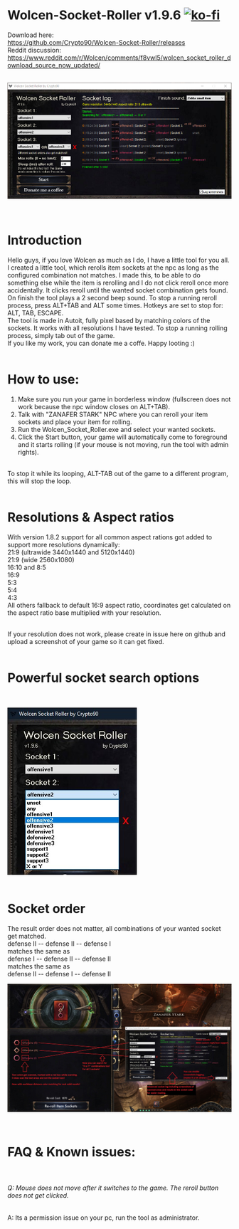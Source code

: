 # Wolcen-Socket-Roller v1.9.6 [![ko-fi](https://www.ko-fi.com/img/githubbutton_sm.svg)](https://ko-fi.com/K3K314GUP)
Download here:
<br/>
https://github.com/Crypto90/Wolcen-Socket-Roller/releases
<br/>
Reddit discussion:
<br/>
https://www.reddit.com/r/Wolcen/comments/f8vwl5/wolcen_socket_roller_download_source_now_updated/
<br/>
<br/>

![Image of Yaktocat](https://raw.githubusercontent.com/Crypto90/Wolcen-Socket-Roller/master/Screenshots/screenshot_1.9.6.png)
<br/>
<br/>
<br/>
# Introduction
Hello guys, if you love Wolcen as much as I do, I have a little tool for you all.
<br/>
I created a little tool, which rerolls item sockets at the npc as long as the configured combination not matches. I made this, to be able to do something else while the item is rerolling and I do not click reroll once more accidentally. It clicks reroll until the wanted socket combination gets found. On finish the tool plays a 2 second beep sound.
To stop a running reroll process, press ALT+TAB and ALT some times. Hotkeys are set to stop for: ALT, TAB, ESCAPE.
<br/>
The tool is made in Autoit, fully pixel based by matching colors of the sockets. It works with all resolutions I have tested. To stop a running rolling process, simply tab out of the game.
<br/>
If you like my work, you can donate me a coffe. Happy looting :)
<br/>
<br/>
# How to use:
1. Make sure you run your game in borderless window (fullscreen does not work because the npc window closes on ALT+TAB).
2. Talk with "ZANAFER STARK" NPC where you can reroll your item sockets and place your item for rolling.
3. Run the Wolcen_Socket_Roller.exe and select your wanted sockets.
4. Click the Start button, your game will automatically come to foreground and it starts rolling (if your mouse is not moving, run the tool with admin rights).
<br/>
To stop it while its looping, ALT-TAB out of the game to a different program, this will stop the loop.
<br/>
<br/>

# Resolutions & Aspect ratios
With version 1.8.2 support for all common aspect rations got added to support more resolutions dynamically:
<br/>
21:9 (ultrawide 3440x1440 and 5120x1440)<br/>
21:9 (wide 2560x1080)  <br/>
16:10 and 8:5<br/>
16:9<br/>
5:3<br/>
5:4<br/>
4:3<br/>
All others fallback to default 16:9 aspect ratio, coordinates get calculated on the aspect ratio base multiplied with your resolution.
<br/>
<br/>

If your resolution does not work, please create in issue here on github and upload a screenshot of your game so it can get fixed.
<br/>
<br/>

# Powerful socket search options
<br/>

![Image of Yaktocat](https://raw.githubusercontent.com/Crypto90/Wolcen-Socket-Roller/master/Screenshots/socket_search_options_v1.9.6.png)
<br/>
<br/>

# Socket order
The result order does not matter, all combinations of your wanted socket get matched.
<br/>
defense II -- defense II -- defense I
<br/>
matches the same as
<br/>
defense I -- defense II -- defense II
<br/>
matches the same as
<br/>
defense II -- defense I -- defense II
<br/>

![Image of Yaktocat](https://raw.githubusercontent.com/Crypto90/Wolcen-Socket-Roller/master/Screenshots/screenshot_ingame_1.9.6_area_scans.jpg)

<br/>

# FAQ & Known issues:
<br/>

###### Q: Mouse does not move after it switches to the game. The reroll button does not get clicked.
A: Its a permission issue on your pc, run the tool as administrator.
<br/>

